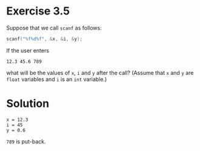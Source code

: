 # Exercise 3.5

Suppose that we call `scanf` as follows:

```c
scanf("%f%d%f", &x, &i, &y);
```

If the user enters

```
12.3 45.6 789
```

what will be the values of `x`, `i` and `y` after the call? (Assume that `x` and
`y` are `float` variables and `i` is an `int` variable.)

# Solution

```
x = 12.3
i = 45
y = 0.6
```

`789` is put-back.
